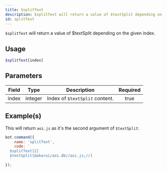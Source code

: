 ```yaml
---
title: $splitText
description: $splitText will return a value of $textSplit depending on the given index.
id: splitText
---
```


`$splitText` will return a value of $textSplit depending on the given index.

## Usage

```php
$splitText[index]
```

## Parameters

| Field | Type    | Description                    | Required |
| ----- | ------- | ------------------------------ | :------: |
| index | integer | Index of `$textSplit` content. |   true   |

## Example(s)

This will return `aoi.js` as it's the second argument of `$textSplit`:

```javascript
bot.command({
    name: 'splitText',
    code: `
  $splitText[2]
  $textSplit[@akarui/aoi.db//aoi.js;//]
  `
});
```